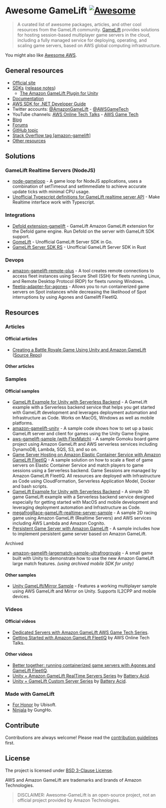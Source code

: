 Awesome GameLift [![Awesome](https://cdn.rawgit.com/sindresorhus/awesome/d7305f38d29fed78fa85652e3a63e154dd8e8829/media/badge.svg)](https://github.com/sindresorhus/awesome)
===============

> A curated list of awesome packages, articles, and other cool resources from the GameLift community.
> [GameLift](https://aws.amazon.com/gamelift/) provides solutions for hosting session-based multiplayer game servers in the cloud, including a fully managed service for deploying, operating, and scaling game servers, based on AWS global computing infrastructure.

You might also like [Awesome AWS](https://github.com/donnemartin/awesome-aws).

## General resources

- [Official site](https://aws.amazon.com/gamelift/)
- [SDKs](https://aws.amazon.com/gamelift/getting-started/#Developer_Resources_and_Documentation) ([release notes](https://docs.aws.amazon.com/gamelift/latest/developerguide/release-notes.html))
  - [The Amazon GameLift Plugin for Unity](https://github.com/aws/amazon-gamelift-plugin-unity)
- [Documentation](https://docs.aws.amazon.com/gamelift/index.html)
- [AWS SDK for .NET Developer Guide](https://docs.aws.amazon.com/sdk-for-net/latest/developer-guide/quick-start.html)
- Twitter accounts: [@AmazonGameLift](https://twitter.com/AmazonGameLift) - [@AWSGameTech](https://twitter.com/AWSGameTech)
- YouTube channels: [AWS Online Tech Talks](https://www.youtube.com/channel/UCT-nPlVzJI-ccQXlxjSvJmw) - [AWS Game Tech](https://www.youtube.com/channel/UCQH55cT_em5E8XU2J8erMKA)
- [Blog](https://aws.amazon.com/blogs/gametech/category/game-development/amazon-gamelift/)
- [Forums](https://forums.awsgametech.com/c/amazon-gamelift/7)
- [GitHub topic](https://github.com/topics/gamelift)
- [Stack Overflow tag [amazon-gamelift]](https://stackoverflow.com/questions/tagged/amazon-gamelift)
- [Other resources](#resources)

## Solutions

### GameLift Realtime Servers (NodeJS) 

- [node-gameloop](https://github.com/tangmi/node-gameloop) - A game loop for NodeJS applications, uses a combination of setTimeout and setImmediate to achieve accurate update ticks with minimal CPU usage.
- [Unofficial Typescript definitions for GameLift realtime server API](https://github.com/jcular/unofficial-gamelift-realtime-server-api) - Make Realtime interface work with Typescript.

### Integrations

- [Defold extension-gamelift](https://github.com/defold/extension-gamelift) - GameLift Amazon GameLift extension for the Defold game engine. Run Defold on the server with GameLift SDK support.
- [GomeLift](https://github.com/neguse/gomelift) - Unofficial GameLift Server SDK in Go.
- [GameLift Server SDK RS](https://github.com/ZaMaZaN4iK/aws-gamelift-server-sdk-rs) - Unofficial GameLift Server SDK in Rust

### Devops

- [amazon-gamelift-remote-plus](https://github.com/aws-samples/amazon-gamelift-remote-plus) - A tool creates remote connections to access fleet instances using Secure Shell (SSH) for fleets running Linux, and Remote Desktop Protocol (RDP) for fleets running Windows.
- [fleetiq-adapter-for-agones](https://github.com/awslabs/fleetiq-adapter-for-agones) - Allows you to run containerized game servers on Spot instances while decreasing the likelihood of Spot interruptions by using Agones and Gamelift FleetIQ.

## Resources

### Articles

#### Official articles

- [Creating a Battle Royale Game Using Unity and Amazon GameLift](https://aws.amazon.com/blogs/gametech/creating-a-battle-royale-game-using-unity-and-amazon-gamelift/) ([Source Repo](https://github.com/aws-samples/amazon-gamelift-ultrafrogroyale-large-match-sample))

#### Other articles

### Samples

#### Official samples
- [GameLift Example for Unity with Serverless Backend](https://github.com/aws-samples/aws-gamelift-and-serverless-backend-sample) - A GameLift example with a Serverless backend service that helps you get started with GameLift development and leverages deployment automation and Infrastructure as Code. Works on MacOS, Windows as well as mobile platforms.
- [amazon-gamelift-unity](https://github.com/aws-samples/amazon-gamelift-unity) - A sample code shows how to set up a basic GameLift server and client for games using the Unity Game Engine.
- [aws-gamelift-sample (with FlexMatch)](https://github.com/aws-samples/aws-gamelift-sample) - A sample Gomoku board game project using Amazon GameLift and AWS serverless services including DynamoDB, Lambda, SQS, S3, and so on.
- [Game Server Hosting on Amazon Elastic Container Service with Amazon GameLift FleetIQ](https://github.com/aws-samples/amazon-gamelift-fleetiq-with-amazon-ecs) - A sample solution on how to scale a fleet of game servers on Elastic Container Service and match players to game sessions using a Serverless backend. Game Sessions are managed by Amazon GameLift FleetIQ. All resources are deployed with Infrastructure as Code using CloudFormation, Serverless Application Model, Docker and bash scripts.
- [GameLift Example for Unity with Serverless Backend](https://github.com/aws-samples/aws-gamelift-and-serverless-backend-sample) - A simple 3D game GameLift example with a Serverless backend service designed especially for getting started with MacOS and mobile development and leveraging deployment automation and Infrastructure as Code.
- [megafrogRace-gameLift-realtime-server-sample](https://github.com/aws-samples/megafrograce-gamelift-realtime-servers-sample) - A sample 2D racing game using Amazon GameLift (Realtime Servers) and AWS services including AWS Lambda and Amazon Cognito.
- [Persistent Game Server with Amazon GameLift](https://github.com/aws-samples/amazon-gamelift-persistent-sample) - A sample includes how to implement persistent game server based on Amazon GameLift.

Archived
- [amazon-gamelift-largematch-sample-ultrafrogroyale](https://github.com/aws-samples/amazon-gamelift-ultrafrogroyale-large-match-sample) - A small game built with Unity to demonstrate how to use the new Amazon GameLift large match features. *(using archived mobile SDK for unity)*

#### Other samples

- [Unity GameLift/Mirror Sample](https://github.com/joaoborks/unity-gamelift-mirror-sample) - Features a working multiplayer sample using AWS GameLift and Mirror on Unity. Supports IL2CPP and mobile devices.

### Videos

#### Official videos

- [Dedicated Servers with Amazon GameLift AWS Game Tech Series](https://www.youtube.com/playlist?list=PLuGWzrvNze7KQO5mREeae2eIR8rJws0At).
- [Getting Started with Amazon GameLift FleetIQ](https://www.youtube.com/watch?v=p07ueG4A3qA) by AWS Online Tech Talks.

#### Other videos

- [Better together: running containerized game servers with Agones and GameLift FleetIQ](https://www.youtube.com/watch?v=RvBjgKME21U).
- [Unity + Amazon GameLift RealTime Servers Series](https://www.youtube.com/playlist?list=PLOtt3_R1rR9VMkqZvMF-39TeKrbpKZocW) by [Battery Acid](https://www.youtube.com/channel/UCtTEc7bBzP7Tq5U2Jzf5lPw).
- [Unity + GameLift Custom Server Series](https://www.youtube.com/playlist?list=PLOtt3_R1rR9XlvhJZXtiHQuIkisdXIxlc) by [Battery Acid](https://www.youtube.com/channel/UCtTEc7bBzP7Tq5U2Jzf5lPw).

### Made with GameLift

- [For Honor](https://aws.amazon.com/blogs/gametech/for-honor-friday-the-13th-the-game-move-from-p2p-to-the-cloud-to-improve-player-experience/) by Ubisoft.
- [Ninjala](https://aws.amazon.com/blogs/gametech/amazon-gamelift-announces-general-availability-of-six-new-regions/) by GungHo.

## Contribute

Contributions are always welcome!
Please read the [contribution guidelines](./CONTRIBUTING.md) first.

## License

The project is licensed under [BSD 3-Clause License](./LICENSE).

AWS and Amazon GameLift are trademarks and brands of Amazon Technologies.

> DISCLAIMER: Awesome-GameLift is an open-source project, not an official project provided by Amazon Technologies.
